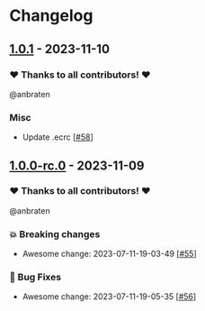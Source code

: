 # Changelog

## [1.0.1](https://github.com/anbraten/test-ready-release-go/releases/tag/1.0.1) - 2023-11-10

### ❤️ Thanks to all contributors! ❤️

@anbraten

### Misc

- Update .ecrc [[#58](https://github.com/anbraten/test-ready-release-go/pull/58)]

## [1.0.0-rc.0](https://github.com/anbraten/test-ready-release-go/releases/tag/1.0.0-rc.0) - 2023-11-09

### ❤️ Thanks to all contributors! ❤️

@anbraten

### 💥 Breaking changes

- Awesome change: 2023-07-11-19-03-49 [[#55](https://github.com/anbraten/test-ready-release-go/pull/55)]

### 🐛 Bug Fixes

- Awesome change: 2023-07-11-19-05-35 [[#56](https://github.com/anbraten/test-ready-release-go/pull/56)]
